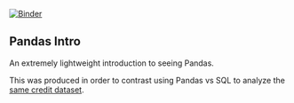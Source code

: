 [![Binder](https://mybinder.org/badge.svg)](https://mybinder.org/v2/gh/josephofiowa/data-science-intro-credit-data/master)

## Pandas Intro

An extremely lightweight introduction to seeing Pandas.

This was produced in order to contrast using Pandas vs SQL to analyze the [same credit dataset](https://data.world/josephofiowa/credit-market-sql-practice/workspace/data-dictionary).

